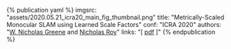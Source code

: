 <!-- MLM ICRA 2020 -->
{% publication yaml %}
imgsrc: "assets/2020.05.21_icra20_main_fig_thumbnail.png"
title: "Metrically-Scaled Monocular SLAM using Learned Scale Factors"
conf: "ICRA 2020"
authors: "[W. Nicholas Greene]({{site.links.wng}}) and [Nicholas Roy]({{site.links.nickroy}})"
links: "[ [pdf](data/papers/greene_icra16.pdf) ]"
{% endpublication %}

